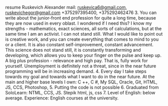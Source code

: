 resume
Ruskevich Alexander
mail: ruskevica6@gmail.com, ruskevichegor@gmail.com +375297395400, +375292462476
3. You can write about the junior-front end profession for quite a long time, because they are now used in every oblast. I wondered if I need this? I know my strengths - mathematics, exact sciences, all sorts of calculations, but at the same time I am an activist. I can not stand still. What I would like to point out is creative work, and you can create everything that comes to mind to you or a client. It is also constant self-improvement, constant advancement. This science does not stand still, it is constantly transforming and developing, which allows you to keep your finger on the pulse and keep up. A big plus profession - relevance and high pay. That is, fully work for yourself. Unemployment is definitely not a threat, since in the near future programming will be in increasing demand.
4. Every day I take steps towards my goal and towards what I want to do in the near future. At the main and higher base levels I own: C ++, C #, My SQL, Oracle, Git, HTML, JS, CCS, Photoshop,
5. Putting the code is not possible
6. Graduated from SoloLearn: NTML, CCS, JS. Stepik html, js, css
7. Level of English: below average. Experience: English courses at the university.
